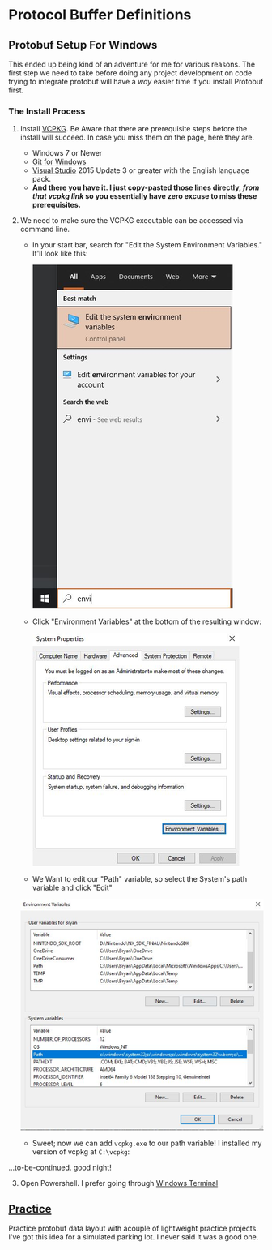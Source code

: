 # Protocol Buffer Definitions

## Protobuf Setup For Windows

This ended up being kind of an adventure for me for various reasons. The first step we need to take before doing any project development
on code trying to integrate protobuf will have a *way* easier time if you install Protobuf first. 

### The Install Process

1. Install [VCPKG](https://docs.microsoft.com/en-us/cpp/build/install-vcpkg?view=msvc-160&tabs=windows). Be Aware that there are prerequisite steps 
before the install will succeed. In case you miss them on the page, here they are.
   * Windows 7 or Newer
   * [Git for Windows](https://git-scm.com/downloads)
   * [Visual Studio](https://visualstudio.microsoft.com/) 2015 Update 3 or greater with the English language pack.
   * **And there you have it. I just copy-pasted those lines directly, _from that vcpkg link_ 
     so you essentially have zero excuse to miss these prerequisites.**
2. We need to make sure the VCPKG executable can be accessed via command line.
   * In your start bar, search for "Edit the System Environment Variables." It'll look like this:
     
     ![StartSearch](imgsrc/StartSearch.JPG)
   
   * Click "Environment Variables" at the bottom of the resulting window:
    
      ![SystemProperties](imgsrc/SystemProperties.JPG)
    
   * We Want to edit our "Path" variable, so select the System's path variable and click "Edit"
    
    ![PathVar](imgsrc/PathVar.JPG)
    
    * Sweet; now we can add `vcpkg.exe` to our path variable! I installed my version of vcpkg at `C:\vcpkg`:
    

...to-be-continued. good night!
    
    

3. Open Powershell. I prefer going through [Windows Terminal](https://www.microsoft.com/en-us/p/windows-terminal/9n0dx20hk701?activetab=pivot:overviewtab)

## [Practice](https://github.com/PixelChaserB/IrrigationStation/tree/main/ProtoBuf/ProtoFiles/Practice)

Practice protobuf data layout with acouple of lightweight practice projects. I've got this idea for a simulated parking lot. 
I never said it was a good one.